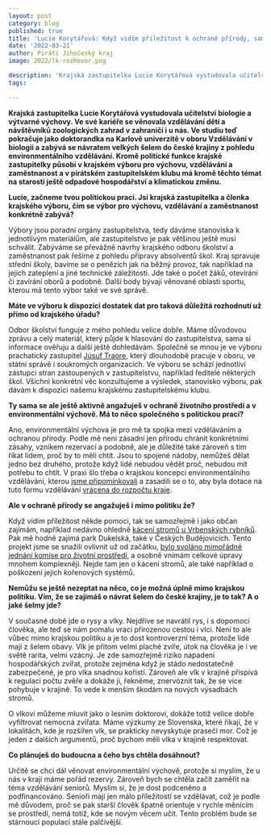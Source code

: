 ```yaml
---
layout: post
category: blog
published: true
title: 'Lucie Korytářová: Když vidím příležitost k ochraně přírody, samozřejmě se i jako občan zajímám'
date: '2022-03-21'
author: Piráti Jihočeský kraj
image: 2022/lk-rozhovor.png

description: 'Krajská zastupitelka Lucie Korytářová vystudovala učitelství biologie a výtvarné výchovy. Ve své kariéře se věnovala vzdělávání dětí a návštěvníků zoologických zahrad v zahraničí i u nás. Ve studiu teď pokračuje jako doktorandka na Karlově univerzitě v oboru Vzdělávání v biologii a zabývá se návratem velkých šelem do české krajiny z pohledu environmentálního vzdělávání. Kromě politické funkce krajské zastupitelky působí v krajském výboru pro výchovu, vzdělávání a zaměstnanost a v pirátském zastupitelském klubu má kromě těchto témat na starosti ještě odpadové hospodářství a klimatickou změnu.'
tags:

---
```

**Krajská zastupitelka Lucie Korytářová vystudovala učitelství biologie a výtvarné výchovy. Ve své kariéře se věnovala vzdělávání dětí a návštěvníků zoologických zahrad v zahraničí i u nás. Ve studiu teď pokračuje jako doktorandka na Karlově univerzitě v oboru Vzdělávání v biologii a zabývá se návratem velkých šelem do české krajiny z pohledu environmentálního vzdělávání. Kromě politické funkce krajské zastupitelky působí v krajském výboru pro výchovu, vzdělávání a zaměstnanost a v pirátském zastupitelském klubu má kromě těchto témat na starosti ještě odpadové hospodářství a klimatickou změnu.**

**Lucie, začneme tvou politickou prací. Jsi krajská zastupitelka a členka krajského výboru, čím se výbor pro výchovu, vzdělávání a zaměstnanost konkrétně zabývá?**

Výbory jsou poradní orgány zastupitelstva, tedy dáváme stanoviska k jednotlivým materiálům, ale zastupitelstvo je pak většinou ještě musí schválit. Zabýváme se převážně návrhy krajského odboru školství a zaměstnanost pak řešíme z pohledu přípravy absolventů škol. Kraj spravuje střední školy, bavíme se o penězích jak na běžný provoz, tak například na jejich zateplení a jiné technické záležitosti. Jde také o počet žáků, otevírání či zavírání oborů a podobně. Další body bývají věnované oblasti sportu, kterou má tento výbor také ve své správě. 

**Máte ve výboru k dispozici dostatek dat pro taková důležitá rozhodnutí už přímo od krajského úřadu?**

Odbor školství funguje z mého pohledu velice dobře. Máme důvodovou zprávu a celý materiál, který půjde k hlasování do zastupitelstva, sama si informace ověřuju a další ještě dohledávám. Společně se mnou je ve výboru prachatický zastupitel [Júsuf Traore](https://lide.pirati.cz/profil/2088/), který dlouhodobě pracuje v oboru, ve státní správě i soukromých organizacích. Ve výboru se schází jednotliví zástupci stran zastoupených v zastupitelstvu, například ředitelé některých škol. Všichni konkrétní věc konzultujeme a výsledek, stanovisko výboru, pak dávám k dispozici našemu krajskému zastupitelskému klubu. 

**Ty sama se ale ještě aktivně angažuješ v ochraně životního prostředí a v environmentální výchově. Má to něco společného s politickou prací?**

Ano, environmentální výchova je pro mě ta spojka mezi vzděláváním a ochranou přírody. Podle mě není zásadní jen přírodu chránit konkrétními zásahy, vznikem rezervací a podobně, ale je důležité také zároveň s tím říkat lidem, proč by to měli chtít. Jsou to spojené nádoby, nemůžeš dělat jedno bez druhého, protože když lidé nebudou vědět proč, nebudou mít potřebu to chtít. V praxi šlo třeba o krajskou koncepci environmentálního vzdělávání, kterou [jsme připomínkovali](https://jihocesky.pirati.cz/tiskove-zpravy/koncepce-environmentalni-vychovy-lucie-korytarova/) a zasadili se o to, aby byla dotace na tuto formu vzdělávání [vrácena do rozpočtu kraje](https://jihocesky.pirati.cz/tiskove-zpravy/finance-environmentalni-vzdelavani/).

**Ale v ochraně přírody se angažuješ i mimo politiku že?**

Když vidím příležitost někde pomoci, tak se samozřejmě i jako občan zajímám, například nedávno ohledně [kácení stromů u Vrbenských rybníků](https://jihocesky.pirati.cz/tiskove-zpravy/zastaveni-tezby-dreva-vrbenske-rybniky/). Pak mě hodně zajímá park Dukelská, také v Českých Budějovicích. Tento projekt jsme se snažili ovlivnit už od začátku, [bylo svoláno mimořádné jednání komise pro životní prostředí](https://cb.pirati.cz/blog/2020/11/23/jednali-jsme-o-zachovani-stromu-v-parku-v-dukelske/), a osobně vnímám celkové úpravy mnohem komplexněji. Nejde tam jen o kácení stromů, ale také například o poškození jejich kořenových systémů. 

**Nemůžu se ještě nezeptat na něco, co je možná úplně mimo krajskou politiku. Vím, že se zajímáš o návrat šelem do české krajiny, je to tak? A o jaké šelmy jde?**

V současné době jde o rysy a vlky. Nejdříve se navrátil rys, i s dopomocí člověka, ale teď se nám pomalu vrací přirozenou cestou i vlci. Není to ale vůbec mimo krajskou politiku a je to dost kontroverzní téma, protože lidé mají z šelem obavy. Vlk je přitom velmi plaché zvíře, útok na člověka je i ve světě rarita, velmi vzácný. Je zde samozřejmě riziko napadení hospodářských zvířat, protože zejména když je stádo nedostatečně zabezpečené, je pro vlka snadnou kořistí. Zároveň ale vlk v krajině přispívá k regulaci počtu zvěře a dokáže ji, řekněme, znervóznit tak, že se více pohybuje v krajině. To vede k menším škodám na nových výsadbách stromů. 

O vlkovi můžeme mluvit jako o lesním doktorovi, dokáže totiž velice dobře vyfiltrovat nemocná zvířata. Máme výzkumy ze Slovenska, které říkají, že v lokalitách, kde je rozšířen vlk, se prakticky nevyskytuje prasečí mor. Což je jeden z dalších argumentů, proč bychom měli vlka v krajině respektovat.

**Co plánuješ do budoucna a čeho bys chtěla dosáhnout?**

Určitě se chci dál věnovat environmentální výchově, protože si myslím, že u nás v kraji máme pořád rezervy. Zároveň bych se chtěla začít zaměřit na téma vzdělávání seniorů. Myslím si, že je dost podceněno a podfinancováno. Senioři mají jen málo příležitostí se vzdělávat, což je podle mě důvodem, proč se pak starší člověk špatně orientuje v rychle měnícím se prostředí, nemá totiž, kde se novým věcem učit. Tento problém bude se stárnoucí populací stále palčivější.